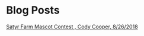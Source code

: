 # Blog Posts
[Satyr Farm Mascot Contest , Cody Cooper, 8/26/2018](https://satyrfarm.github.io/blog/8262018-MascotContest)
